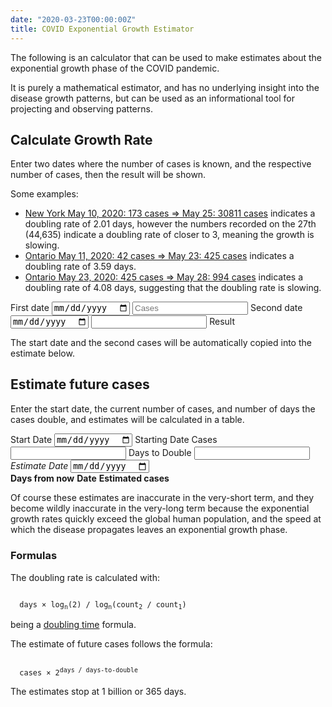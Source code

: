 ```yaml
---
date: "2020-03-23T00:00:00Z"
title: COVID Exponential Growth Estimator
---
```


<link href="/css/covid.css" rel="stylesheet">
<script src="https://cdnjs.cloudflare.com/ajax/libs/knockout/3.5.1/knockout-latest.js" integrity="sha256-6JV7sYKlBHsHvqCkn9IrEWFLGrmsW4KG/LIln0hljnM=" crossorigin="anonymous"></script>
<script src="https://cdnjs.cloudflare.com/ajax/libs/moment.js/2.24.0/moment-with-locales.min.js" integrity="sha256-AdQN98MVZs44Eq2yTwtoKufhnU+uZ7v2kXnD5vqzZVo=" crossorigin="anonymous"></script>

The following is an calculator that can be used to make
estimates about the exponential growth phase of the COVID pandemic.

It is purely a mathematical estimator, and has no underlying insight into the
disease growth patterns, but can be used as an informational tool for projecting
and observing patterns.

## Calculate Growth Rate

Enter two dates where the number of cases is known, and the respective number
of cases, then the result will be shown.

Some examples:
- <a href='#' data-bind='click: nyExampleClick'>New York May 10, 2020: 173 cases => May 25: 30811 cases</a> indicates a doubling rate of 2.01 days, however the numbers recorded on the 27th (44,635) indicate a doubling rate of closer to 3, meaning the growth is slowing.
- <a href='#' data-bind='click: ontExampleClick'>Ontario May 11, 2020: 42 cases => May 23: 425 cases</a> indicates a doubling rate of 3.59 days.  
- <a href='#' data-bind='click: ontExample2Click'>Ontario May 23, 2020: 425 cases => May 28: 994 cases</a> indicates a doubling rate of 4.08 days, suggesting that the doubling rate is slowing.


<div class='covid-rate-grid'>
  <span>First date</span>
  <input type='date' data-bind='value: date1'/>
  <input type='number' placeholder='Cases' data-bind='textInput: count1'>
  <span>Second date</span>
  <input type='date' data-bind='value: date2'/>
  <input type='number' data-bind='textInput: count2'>
  <span>Result</span>
  <span class='covid-rate-result' data-bind='text: curve'></span>
</div>

The start date and the second cases will be automatically copied into the
estimate below.


## Estimate future cases

Enter the start date, the current number of cases, and number of days
the cases double, and estimates will be calculated in a table.

<div class='covid-estimate-grid'>
  <span>Start Date</span>
  <input type='date' data-bind='value: startDate' />
  <span>Starting Date Cases</span>
  <input type='text' data-bind='textInput: currentCases' />
  <span>Days to Double</span>
  <input type='text' data-bind='textInput: doublingRate' />
  <em>Estimate Date</em>
  <input type='date' data-bind='value: estimateDate' />
  <span class='covid-estimate' data-bind='text: chosenEstimate'></span>
  <div class='covid-estimates'>
    <b>Days from now</b>
    <b>Date</b>
    <b>Estimated cases</b>
    <!-- ko foreach: estimates -->
      <span style='text-align: right' data-bind='text: daysFromNow'></span>
      <span data-bind='text: date'></span>
      <span data-bind='text: formatted'></span>
    <!-- /ko -->
  </div>
</div>

Of course these estimates are inaccurate in the very-short term, and
they become wildly inaccurate in the very-long term because the exponential
growth rates quickly exceed the global human population, and the speed
at which the disease propagates leaves an exponential growth phase.

### Formulas



The doubling rate is calculated with:

<code class='covid-formula'>
  days &times; log<sub>n</sub>(2) / log<sub>n</sub>(count<sub>2</sub> / count<sub>1</sub>)
</code>

being a <a href='https://en.wikipedia.org/wiki/Doubling_time'>doubling time</a> formula.

The estimate of future cases follows the formula:

<code class='covid-formula'>
  cases &times; 2<sup>days / days-to-double</sup>
</code>

The estimates stop at 1 billion or 365 days.


<script src="/covid.js"></script>

